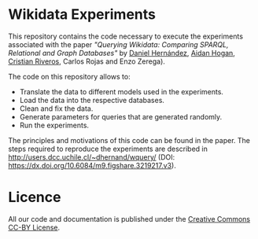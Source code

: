 # Wikidata Experiments

This repository contains the code necessary to execute the experiments
associated with the paper
*"Querying Wikidata: Comparing SPARQL, Relational and Graph Databases"* by
[Daniel Hernández](http://users.dcc.uchile.cl/~dhernand/),
[Aidan Hogan](http://users.dcc.uchile.cl/~ahogan/),
[Cristian Riveros](http://web.ing.puc.cl/~criveros/),
Carlos Rojas and Enzo Zerega).

The code on this repository allows to:

* Translate the data to different models used in the experiments.
* Load the data into the respective databases.
* Clean and fix the data.
* Generate parameters for queries that are generated randomly.
* Run the experiments.

The principles and motivations of this code can be found in the paper.
The steps required to reproduce the experiments are described in
<http://users.dcc.uchile.cl/~dhernand/wquery/>
(DOI: <https://dx.doi.org/10.6084/m9.figshare.3219217.v3>).

# Licence

All our code and documentation is published under the
[Creative Commons CC-BY License](http://creativecommons.org/licenses/by/4.0/).